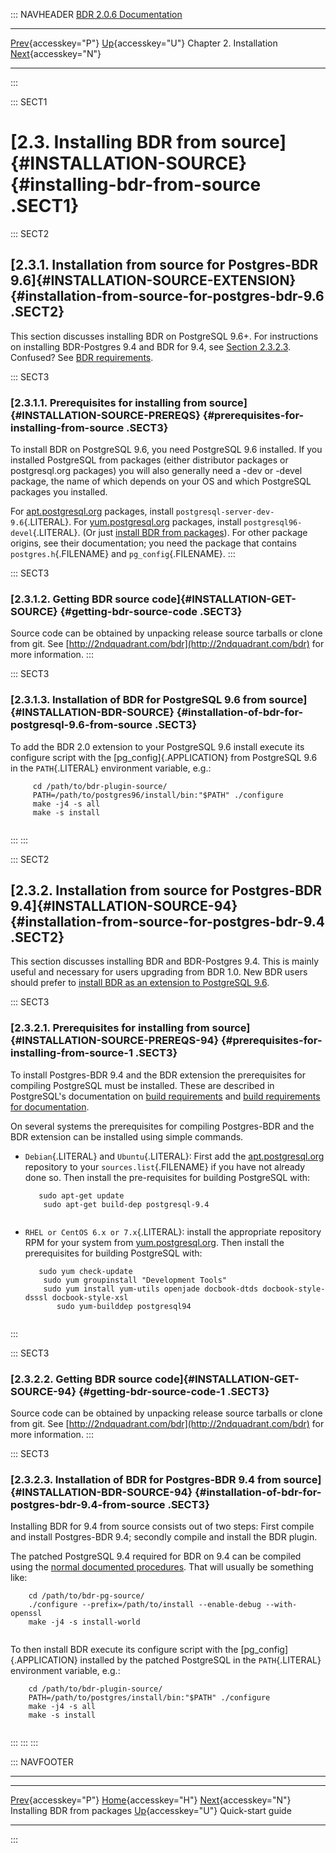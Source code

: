 ::: NAVHEADER
  [BDR 2.0.6 Documentation](index.md)                                                                                                                 
  ---------------------------------------------------------------------------------- ---------------------------------------- ------------------------- ------------------------------------------------------------
  [Prev](installation-packages.md "Installing BDR from packages"){accesskey="P"}   [Up](installation.md){accesskey="U"}    Chapter 2. Installation    [Next](quickstart.md "Quick-start guide"){accesskey="N"}

------------------------------------------------------------------------
:::

::: SECT1
# [2.3. Installing BDR from source]{#INSTALLATION-SOURCE} {#installing-bdr-from-source .SECT1}

::: SECT2
## [2.3.1. Installation from source for Postgres-BDR 9.6]{#INSTALLATION-SOURCE-EXTENSION} {#installation-from-source-for-postgres-bdr-9.6 .SECT2}

This section discusses installing BDR on PostgreSQL 9.6+. For
instructions on installing BDR-Postgres 9.4 and BDR for 9.4, see
[Section 2.3.2.3](installation-source.md#INSTALLATION-BDR-SOURCE-94).
Confused? See [BDR requirements](install-requirements.md).

::: SECT3
### [2.3.1.1. Prerequisites for installing from source]{#INSTALLATION-SOURCE-PREREQS} {#prerequisites-for-installing-from-source .SECT3}

To install BDR on PostgreSQL 9.6, you need PostgreSQL 9.6 installed. If
you installed PostgreSQL from packages (either distributor packages or
postgresql.org packages) you will also generally need a -dev or -devel
package, the name of which depends on your OS and which PostgreSQL
packages you installed.

For [apt.postgresql.org](http://apt.postgresql.org/)
packages, install `postgresql-server-dev-9.6`{.LITERAL}. For
[yum.postgresql.org](http://yum.postgresql.org) packages,
install `postgresql96-devel`{.LITERAL}. (Or just [install BDR from
packages](installation-packages.md)). For other package origins, see
their documentation; you need the package that contains
`postgres.h`{.FILENAME} and `pg_config`{.FILENAME}.
:::

::: SECT3
### [2.3.1.2. Getting BDR source code]{#INSTALLATION-GET-SOURCE} {#getting-bdr-source-code .SECT3}

Source code can be obtained by unpacking release source tarballs or
clone from git. See
[http://2ndquadrant.com/bdr](http://2ndquadrant.com/bdr)
for more information.
:::

::: SECT3
### [2.3.1.3. Installation of BDR for PostgreSQL 9.6 from source]{#INSTALLATION-BDR-SOURCE} {#installation-of-bdr-for-postgresql-9.6-from-source .SECT3}

To add the BDR 2.0 extension to your PostgreSQL 9.6 install execute its
configure script with the [pg_config]{.APPLICATION} from PostgreSQL 9.6
in the `PATH`{.LITERAL} environment variable, e.g.:

``` PROGRAMLISTING
     cd /path/to/bdr-plugin-source/
     PATH=/path/to/postgres96/install/bin:"$PATH" ./configure
     make -j4 -s all
     make -s install
    
```
:::
:::

::: SECT2
## [2.3.2. Installation from source for Postgres-BDR 9.4]{#INSTALLATION-SOURCE-94} {#installation-from-source-for-postgres-bdr-9.4 .SECT2}

This section discusses installing BDR and BDR-Postgres 9.4. This is
mainly useful and necessary for users upgrading from BDR 1.0. New BDR
users should prefer to [install BDR as an extension to PostgreSQL
9.6](installation-source.md#INSTALLATION-SOURCE-EXTENSION).

::: SECT3
### [2.3.2.1. Prerequisites for installing from source]{#INSTALLATION-SOURCE-PREREQS-94} {#prerequisites-for-installing-from-source-1 .SECT3}

To install Postgres-BDR 9.4 and the BDR extension the prerequisites for
compiling PostgreSQL must be installed. These are described in
PostgreSQL\'s documentation on [build
requirements](http://www.postgresql.org/docs/current/install-requirements.md)
and [build requirements for
documentation](http://www.postgresql.org/docs/current/docguide-toolsets.html).

On several systems the prerequisites for compiling Postgres-BDR and the
BDR extension can be installed using simple commands.

-   `Debian`{.LITERAL} and `Ubuntu`{.LITERAL}: First add the
    [apt.postgresql.org](http://apt.postgresql.org/)
    repository to your `sources.list`{.FILENAME} if you have not already
    done so. Then install the pre-requisites for building PostgreSQL
    with:

    ``` PROGRAMLISTING
       sudo apt-get update
        sudo apt-get build-dep postgresql-9.4
           
    ```

-   `RHEL or CentOS 6.x or 7.x`{.LITERAL}: install the appropriate
    repository RPM for your system from
    [yum.postgresql.org](http://yum.postgresql.org/repopackages.php).
    Then install the prerequisites for building PostgreSQL with:

    ``` PROGRAMLISTING
       sudo yum check-update
        sudo yum groupinstall "Development Tools"
        sudo yum install yum-utils openjade docbook-dtds docbook-style-dsssl docbook-style-xsl
           sudo yum-builddep postgresql94
          
    ```
:::

::: SECT3
### [2.3.2.2. Getting BDR source code]{#INSTALLATION-GET-SOURCE-94} {#getting-bdr-source-code-1 .SECT3}

Source code can be obtained by unpacking release source tarballs or
clone from git. See
[http://2ndquadrant.com/bdr](http://2ndquadrant.com/bdr)
for more information.
:::

::: SECT3
### [2.3.2.3. Installation of BDR for Postgres-BDR 9.4 from source]{#INSTALLATION-BDR-SOURCE-94} {#installation-of-bdr-for-postgres-bdr-9.4-from-source .SECT3}

Installing BDR for 9.4 from source consists out of two steps: First
compile and install Postgres-BDR 9.4; secondly compile and install the
BDR plugin.

The patched PostgreSQL 9.4 required for BDR on 9.4 can be compiled using
the [normal documented
procedures](http://www.postgresql.org/docs/current/static/installation.md).
That will usually be something like:

``` PROGRAMLISTING
    cd /path/to/bdr-pg-source/
    ./configure --prefix=/path/to/install --enable-debug --with-openssl
    make -j4 -s install-world
   
```

To then install BDR execute its configure script with the
[pg_config]{.APPLICATION} installed by the patched PostgreSQL in the
`PATH`{.LITERAL} environment variable, e.g.:

``` PROGRAMLISTING
    cd /path/to/bdr-plugin-source/
    PATH=/path/to/postgres/install/bin:"$PATH" ./configure
    make -j4 -s all
    make -s install
   
```
:::
:::
:::

::: NAVFOOTER

------------------------------------------------------------------------

  --------------------------------------------------- ---------------------------------------- ----------------------------------------
  [Prev](installation-packages.md){accesskey="P"}      [Home](index.md){accesskey="H"}       [Next](quickstart.md){accesskey="N"}
  Installing BDR from packages                         [Up](installation.md){accesskey="U"}                         Quick-start guide
  --------------------------------------------------- ---------------------------------------- ----------------------------------------
:::
